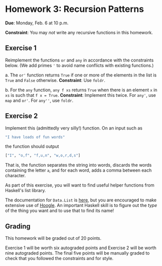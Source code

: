 # Homework 3: Recursion Patterns

**Due**: Monday, Feb. 6 at 10 p.m.

**Constraint**: You may _not_ write any recursive functions in this homework.

## Exercise 1

Reimplement the functions `or` and `any` in accordance with the constraints below. (We add primes `'` to avoid name conflicts with existing functions.)

a. The `or'` function returns `True` if one or more of the elements in the list is `True` and `False` otherwise. **Constraint**: Use `foldr`.

b. For the `any` function, `any f xs` returns `True` when there is an element `x` in `xs` is such that `f x = True`. **Constraint**: Implement this twice. For `any'`, use `map` and `or'`. For `any''`, use `foldr`.

## Exercise 2

Implement this (admittedly very silly!) function. On an input such as

```Haskell
"I have loads of fun words"
```

the function should output

```Haskell
["I", "o,f", "f,u,n", "w,o,r,d,s"]
```

That is, the function separates the string into words, discards the words containing the letter `a`, and for each word, adds a comma between each character.

As part of this exercise, you will want to find useful helper functions from Haskell's list library.

The documentation for `Data.List` is [here](https://hackage.haskell.org/package/base-4.17.0.0/docs/Data-List.html), but you are encouraged to make extensive use of [Hoogle](https://hoogle.haskell.org/?scope=package%3Abase). An important Haskell skill is to figure out the _type_ of the thing you want and to use that to find its name!

## Grading

This homework will be graded out of 20 points.

Exercise 1 will be worth six autograded points and Exercise 2 will be worth nine autograded points. The final five points will be manually graded to check that you followed the constraints and for style.
